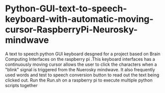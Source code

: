 # Python-GUI-text-to-speech-keyboard-with-automatic-moving-cursor-RaspberryPi-Neurosky-mindwave
A text to speech python GUI keyboard desgned for a project based on Brain Computing Interfaces on the raspberry pi .This keyboard interfaces has a continuously moving cursor allows the user to click the characters when a "blink" signal is triggered from the Nuerosky mindwave. It also frequently used words and test to speech conversion button to read out the text being clicked out.
Run the Run.sh on a raspberry pi to execute multiple python scripts together
